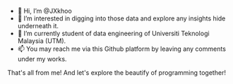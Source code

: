 - 👋 Hi, I’m @JXkhoo
- 👀 I’m interested in digging into those data and explore any insights hide underneath it. 
- 🌱 I’m currently student of data engineering of Universiti Teknologi Malaysia (UTM).
- 📫 You may reach me via this Github platform by leaving any comments under my works.
 
 That's all from me! And let's explore the beautify of programming together!
